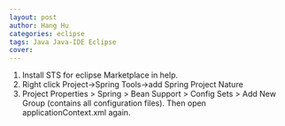 ```yaml
---
layout: post
author: Hang Hu
categories: eclipse
tags: Java Java-IDE Eclipse 
cover: 
---
```


1. Install STS for eclipse Marketplace in help.
2. Right click Project->Spring Tools->add Spring Project Nature
2. Project Properties > Spring > Bean Support > Config Sets > Add New Group (contains all configuration files). Then open applicationContext.xml again.
